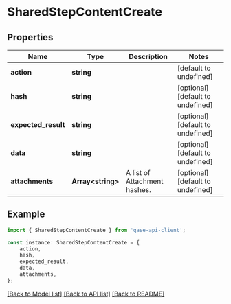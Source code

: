 # SharedStepContentCreate


## Properties

Name | Type | Description | Notes
------------ | ------------- | ------------- | -------------
**action** | **string** |  | [default to undefined]
**hash** | **string** |  | [optional] [default to undefined]
**expected_result** | **string** |  | [optional] [default to undefined]
**data** | **string** |  | [optional] [default to undefined]
**attachments** | **Array&lt;string&gt;** | A list of Attachment hashes. | [optional] [default to undefined]

## Example

```typescript
import { SharedStepContentCreate } from 'qase-api-client';

const instance: SharedStepContentCreate = {
    action,
    hash,
    expected_result,
    data,
    attachments,
};
```

[[Back to Model list]](../README.md#documentation-for-models) [[Back to API list]](../README.md#documentation-for-api-endpoints) [[Back to README]](../README.md)
